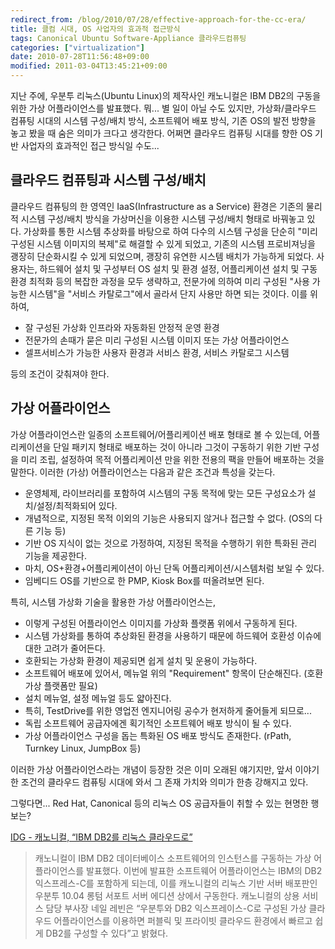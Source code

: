 ```yaml
---
redirect_from: /blog/2010/07/28/effective-approach-for-the-cc-era/
title: 클컴 시대, OS 사업자의 효과적 접근방식
tags: Canonical Ubuntu Software-Appliance 클라우드컴퓨팅
categories: ["virtualization"]
date: 2010-07-28T11:56:48+09:00
modified: 2011-03-04T13:45:21+09:00
---
```

지난 주에, 우분투 리눅스(Ubuntu Linux)의 제작사인 캐노니컬은 IBM DB2의
구동을 위한 가상 어플라이언스를 발표했다. 뭐... 별 일이 아닐 수도 있지만,
가상화/클라우드 컴퓨팅 시대의 시스템 구성/배치 방식, 소프트웨어 배포 방식,
기존 OS의 발전 방향을 놓고 봤을 때 숨은 의미가 크다고 생각한다. 어쩌면
클라우드 컴퓨팅 시대를 향한 OS 기반 사업자의 효과적인 접근 방식일 수도...

## 클라우드 컴퓨팅과 시스템 구성/배치

클라우드 컴퓨팅의 한 영역인 IaaS(Infrastructure as a Service) 환경은 기존의
물리적 시스템 구성/배치 방식을 가상머신을 이용한 시스템 구성/배치 형태로
바꿔놓고 있다. 가상화를 통한 시스템 추상화를 바탕으로 하여 다수의 시스템
구성을 단순히 "미리 구성된 시스템 이미지의 복제"로 해결할 수 있게 되었고,
기존의 시스템 프로비져닝을 괭장히 단순화시킬 수 있게 되었으며, 괭장히
유연한 시스템 배치가 가능하게 되었다. 사용자는, 하드웨어 설치 및 구성부터
OS 설치 및 환경 설정, 어플리케이션 설치 및 구동 환경 최적화 등의 복잡한
과정을 모두 생략하고, 전문가에 의하여 미리 구성된 "사용 가능한 시스템"을
"서비스 카탈로그"에서 골라서 단지 사용만 하면 되는 것이다. 이를 위하여,

- 잘 구성된 가상화 인프라와 자동화된 안정적 운영 환경
- 전문가의 손때가 묻은 미리 구성된 시스템 이미지 또는 가상 어플라이언스
- 셀프서비스가 가능한 사용자 환경과 서비스 환경, 서비스 카탈로그 시스템

등의 조건이 갖춰져야 한다.

## 가상 어플라이언스

가상 어플라이언스란 일종의 소프트웨어/어플리케이션 배포 형태로 볼 수 있는데,
어플리케이션을 단일 패키지 형태로 배포하는 것이 아니라 그것이 구동하기 위한
기반 구성을 미리 조립, 설정하여 목적 어플리케이션 만을 위한 전용의 팩을
만들어 배포하는 것을 말한다. 이러한 (가상) 어플라이언스는 다음과 같은
조건과 특성을 갖는다.

- 운영체제, 라이브러리를 포함하여 시스템의 구동 목적에 맞는 모든 구성요소가
  설치/설정/최적화되어 있다.
- 개념적으로, 지정된 목적 이외의 기능은 사용되지 않거나 접근할 수 없다.
  (OS의 다른 기능 등)
- 기반 OS 지식이 없는 것으로 가정하여, 지정된 목적을 수행하기 위한 특화된
  관리 기능을 제공한다.
- 마치, OS+환경+어플리케이션이 아닌 단독 어플리케이션/시스템처럼 보일 수 있다.
- 임베디드 OS를 기반으로 한 PMP, Kiosk Box를 떠올려보면 된다.

특히, 시스템 가상화 기술을 활용한 가상 어플라이언스는,

- 이렇게 구성된 어플라이언스 이미지를 가상화 플랫폼 위에서 구동하게 된다.
- 시스템 가상화를 통하여 추상화된 환경을 사용하기 때문에 하드웨어 호환성
  이슈에 대한 고려가 줄어든다.
- 호환되는 가상화 환경이 제공되면 쉽게 설치 및 운용이 가능하다.
- 소프트웨어 배포에 있어서, 메뉴얼 위의 "Requirement" 항목이 단순해진다.
  (호환 가상 플랫폼만 필요)
- 설치 메뉴얼, 설정 메뉴얼 등도 얇아진다.
- 특히, TestDrive를 위한 영업전 엔지니어링 공수가 현저하게 줄어들게 되므로...
- 독립 소프트웨어 공급자에겐 획기적인 소프트웨어 배포 방식이 될 수 있다.
- 가상 어플라이언스 구성을 돕는 특화된 OS 배포 방식도 존재한다.
  (rPath, Turnkey Linux, JumpBox 등)

이러한 가상 어플라이언스라는 개념이 등장한 것은 이미 오래된 얘기지만, 앞서
이야기한 조건의 클라우드 컴퓨팅 시대에 와서 그 존재 가치와 의미가 한층
강해지고 있다.

그렇다면... Red Hat, Canonical 등의 리눅스 OS 공급자들이 취할 수 있는
현명한 행보는?

[IDG - 캐노니컬, “IBM DB2를 리눅스 클라우드로”](http://www.idg.co.kr/newscenter/common/newCommonView.do?newsId=62186)

> 캐노니컬이 IBM DB2 데이터베이스 소프트웨어의 인스턴스를 구동하는 가상
> 어플라이언스를 발표했다. 이번에 발표한 소프트웨어 어플라이언스는 IBM의
> DB2 익스프레스-C를 포함하게 되는데, 이를 캐노니컬의 리눅스 기반 서버
> 배포판인 우분투 10.04 롱텀 서포트 서버 에디션 상에서 구동한다.
> 캐노니컬의 상용 서비스 담당 부사장 네일 레빈은 “우분투와 DB2
> 익스프레이스-C로 구성된 가상 클라우드 어플라이언스를 이용하면 퍼블릭
> 및 프라이빗 클라우드 환경에서 빠르고 쉽게 DB2를 구성할 수 있다”고 밝혔다.

